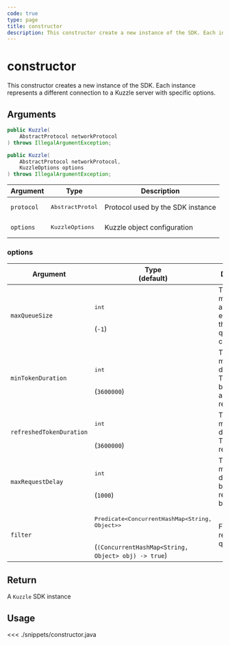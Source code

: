 ```yaml
---
code: true
type: page
title: constructor
description: This constructor create a new instance of the SDK. Each instance represent a different connection to a Kuzzle server with specific options.
---
```


# constructor

This constructor creates a new instance of the SDK. Each instance represents a different connection to a Kuzzle server with specific options.

## Arguments

```java
public Kuzzle(
    AbstractProtocol networkProtocol
) throws IllegalArgumentException;

public Kuzzle(
    AbstractProtocol networkProtocol,
    KuzzleOptions options
) throws IllegalArgumentException;
```

| Argument   | Type                      | Description                       |
|------------|---------------------------|-----------------------------------|
| `protocol` | <pre>AbstractProtol</pre> | Protocol used by the SDK instance |
| `options`  | <pre>KuzzleOptions</pre>  | Kuzzle object configuration       |

### options

| Argument                 | Type<br>(default)                                                                                              | Description                                                           |
|--------------------------|----------------------------------------------------------------------------------------------------------------|-----------------------------------------------------------------------|
| `maxQueueSize`           | <pre>int</pre><br>(`-1`)                                                                                       | The maximum amount of elements that the queue can contain.           |
| `minTokenDuration`       | <pre>int</pre><br>(`3600000`)                                                                                  | The minimum duration of a Token before being automatically refreshed. |
| `refreshedTokenDuration` | <pre>int</pre><br>(`3600000`)                                                                                  | The minimum duration of a Token after refresh.                        |
| `maxRequestDelay`        | <pre>int</pre><br>(`1000`)                                                                                     | The maximum delay between two requests to be replayed.                |
| `filter`                 | <pre>Predicate<ConcurrentHashMap<String, Object>></pre><br>(`(ConcurrentHashMap<String, Object> obj) -> true`) | Filter the replayed queries                                           |

## Return

A `Kuzzle` SDK instance

## Usage

<<< ./snippets/constructor.java
